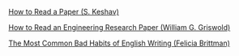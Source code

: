 [How to Read a Paper (S. Keshav)](http://ccr.sigcomm.org/online/files/p83-keshavA.pdf)

[How to Read an Engineering Research Paper (William G. Griswold)](https://cseweb.ucsd.edu/~wgg/CSE210/howtoread.html)

[The Most Common Bad Habits of English Writing (Felicia Brittman)](https://github.com/kudofaye/Student-Guide/blob/master/chinese-english-problem.pdf)
